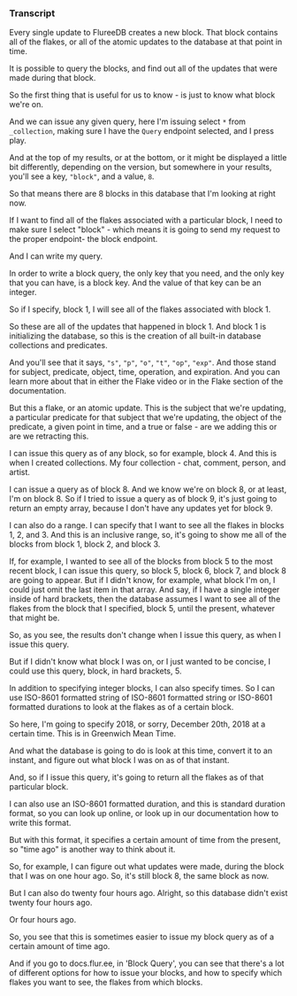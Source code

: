 ### Transcript

Every single update to FlureeDB creates a new block. That block contains all of the flakes, or all of the atomic updates to the database at that point in time. 

It is possible to query the blocks, and find out all of the updates that were made during that block.

So the first thing that is useful for us to know - is just to know what block we're on.

And we can issue any given query, here I'm issuing select `*` from `_collection`, making sure I have the `Query` endpoint selected, and I press play.

And at the top of my results, or at the bottom, or it might be displayed a little bit differently, depending on the version, but somewhere in your results, you'll see a key, `"block"`, and a value, `8`. 

So that means there are 8 blocks in this database that I'm looking at right now. 

If I want to find all of the flakes associated with a particular block, I need to make sure I select "block" -  which means it is going to send my request to the proper endpoint- the block endpoint. 

And I can write my query. 

In order to write a block query, the only key that you need, and the only key that you can have, is a block key. And the value of that key can be an integer. 

So if I specify, block 1, I will see all of the flakes associated with block 1. 

So these are all of the updates that happened in block 1. And block 1 is initializing the database, so this is the creation of all built-in database collections and predicates. 

And you'll see that it says, `"s"`, `"p"`, `"o"`, `"t"`, `"op"`, `"exp"`. And those stand for subject, predicate, object, time, operation, and expiration. And you can learn more about that in either the Flake video or in the Flake section of the documentation.

But this a flake, or an atomic update. This is the subject that we're updating, a particular predicate for that subject that we're updating, the object of the predicate, a given point in time, and a true or false - are we adding this or are we retracting this. 

I can issue this query as of any block, so for example, block 4. And this is when I created collections. My four collection - chat, comment, person, and artist. 

I can issue a query as of block 8. And we know we're on block 8, or at least, I'm on block 8. So if I tried to issue a query as of block 9, it's just going to return an empty array, because I don't have any updates yet for block 9.

I can also do a range. I can specify that I want to see all the flakes in blocks 1, 2, and 3. And this is an inclusive range, so, it's going to show me all of the blocks from block 1, block 2, and block 3.

If, for example, I wanted to see all of the blocks from block 5 to the most recent block, I can issue this query, so block 5, block 6, block 7, and block 8 are going to appear. But if I didn't know, for example, what block I'm on, I could just omit the last item in that array. And say, if I have a single integer inside of hard brackets, then the database assumes I want to see all of the flakes from the block that I specified, block 5, until the present, whatever that might be. 

So, as you see, the results don't change when I issue this query, as when I issue this query. 

But if I didn't know what block I was on, or I just wanted to be concise, I could use this query, block, in hard brackets, 5. 

In addition to specifying integer blocks, I can also specify times. So I can use ISO-8601 formatted string of ISO-8601 formatted string or ISO-8601 formatted durations to look at the flakes as of a certain block.

So here, I'm going to specify 2018, or sorry, December 20th, 2018 at a certain time. This is in Greenwich Mean Time. 

And what the database is going to do is look at this time, convert it to an instant, and figure out what block I was on as of that instant. 

And, so if I issue this query, it's going to return all the flakes as of that particular block. 

I can also use an ISO-8601 formatted duration, and this is standard duration format, so you can look up online, or look up in our documentation how to write this format. 

But with this format, it specifies a certain amount of time from the present, so "time ago" is another way to think about it. 

So, for example, I can figure out what updates were made, during the block that I was on one hour ago. So, it's still block 8, the same block as now. 

But I can also do twenty four hours ago. Alright, so this database didn't exist twenty four hours ago. 

Or four hours ago.

So, you see that this is sometimes easier to issue my block query as of a certain amount of time ago. 

And if you go to docs.flur.ee, in 'Block Query', you can see that there's a lot of different options for how to issue your blocks, and how to specify which flakes you want to see, the flakes from which blocks.